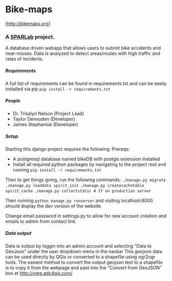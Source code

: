 Bike-maps
=========
[http://bikemaps.org]

### A [SPARLab](http://www.geog.uvic.ca/spar/) project. 
A database driven webapp that allows users to submit bike accidents and near-misses. Data is analyzed to detect areas/routes with high traffic and rates of incidents. 


##### Requirements
  A full list of requirements can be found in requirements.txt and can be easily installed via pip 
    `pip install -r requirements.txt`


##### People
  + Dr. Trisalyn Nelson (Project Lead)
  + Taylor Denouden (Developer)
  + James Stephaniuk (Developer)


##### Setup
  Starting this django project requires the following:
  Prereqs:
  * A postgresql database named bikeDB with postgis extension installed 
  * Install all required python packages by navigating to the project root and running
    `pip install -r requirements.txt`

  Then to get things going, run the following commands:
        `./manage.py migrate`
        `./manage.py loaddata spirit_init`
        `./manage.py createcachetable spirit_cache`
        `./manage.py collectstatic # If on production server`

  Then running `python manage.py runserver` and visiting localhost:8000
   should display the dev version of the website

  Change email password in settings.py to allow for new account creation and emails to admin from contact link


##### Data output
  Data is output by loggin into an admin account and selecting "Data to GeoJson" under the user dropdown menu in the navbar
  This geojson data can be used directly by QGis or converted to a shapefile using ogr2ogr tools.
  The easiest method to convert the output geojson text to a shapefile is to copy it from the webpage and
    past into the "Convert from GeoJSON" box at http://ogre.adc4gis.com/
